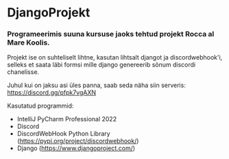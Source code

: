 # DjangoProjekt
 
### Programeerimis suuna kursuse jaoks tehtud projekt Rocca al Mare Koolis.

Projekt ise on suhteliselt lihtne, kasutan lihtsalt djangot ja discordwebhook'i, selleks et saata läbi formsi mille django genereerib sõnum discordi chanelisse.

Juhul kui on jaksu asi üles panna, saab seda näha siin serveris: https://discord.gg/pfpk7vgAXN

Kasutatud programmid:
- IntelliJ PyCharm Professional 2022
- Discord
- DiscordWebHook Python Library (https://pypi.org/project/discordwebhook/)
- Django (https://www.djangoproject.com/)